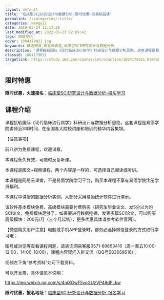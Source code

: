 ```yaml
---
layout: default
title: '临床型SCI研究设计与数据分析-限时优惠-网易精品课'
permalink: /:categories/:title/
categories: wangyi2
date: 2019-03-24 12:17:28
last_modified_at: 2022-05-23 02:09:42
tags: 网易提供
cover: 1004179021.jpg
keywords: 精选网课,网易云课堂,临床型SCI研究设计与数据分析
description: '课程接轨国际《现代临床流行病学》科研设计与数据分析思路。这套课程是易侕学院讲师近3年时间，在全国各大院校讲座和培训的精华'
classid: 1004179021
targetlink: https://study.163.com/course/introduction/1004179021.htm?share=1&shareId=1025206652&utm_campaign=share&utm_medium=iphoneShare&utm_source=&utm_u=1025206652
---
```


## 限时特惠

**限时优惠，火速报名**：[临床型SCI研究设计与数据分析-报名学习](https://study.163.com/course/introduction/1004179021.htm?share=1&shareId=1025206652&utm_campaign=share&utm_medium=iphoneShare&utm_source=&utm_u=1025206652)

## 课程介绍

课程接轨国际《现代临床流行病学》科研设计与数据分析思路。这套课程是易侕学院讲师近3年时间，在全国各大院校讲座和培训的精华内容集锦。



【注意事项】

前八讲为免费课程，欢迎试看。

本课程永久有效，可随时反复听课。

本课程是图文+视频课程，两个内容是一样的，可选择自己阅读或听讲。

本课程是网易云课堂，不是易侕学院学习平台，购买本课程不享有易侕学院注册学员福利。



本课程中讲授的数据分析实例，大部分采用易侕统计软件进行演示。

该软件基本模块免费，高级模块需要付费购买（研究生毕业论文、发5分以为的SCI论文，免费模块足够了。如果要进行数据挖掘，发表多篇SCI论文，可以购买高级模块：200元/月（三个月起售），更多优惠具体请参考软件官网）。



【微信购买用户注意】电脑或手机APP登录时，都务必选择微信登录的方式进行学习哦；

账号或浏览等查看课程问题，请咨询网易客服0571-89853416（周一至五10:00-12:00，14:00-18:00），课程内容疑问入群交流（QQ号683669616）；

视频左下角“参考资料”处可下载资料。



可以开发票，具体请见本说明：

https://mp.weixin.qq.com/s/4niXGwF5yoGUzVP48dFLkw

**限时优惠，报名地址**：[临床型SCI研究设计与数据分析-报名学习](https://study.163.com/course/introduction/1004179021.htm?share=1&shareId=1025206652&utm_campaign=share&utm_medium=iphoneShare&utm_source=&utm_u=1025206652)

